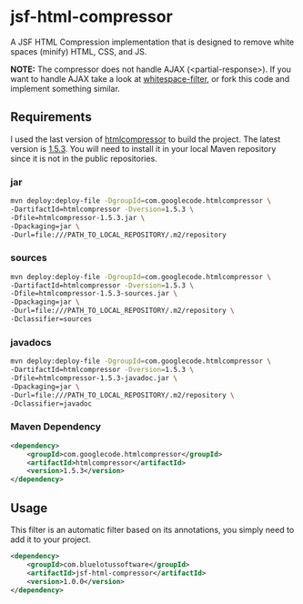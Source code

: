 # jsf-html-compressor
A JSF HTML Compression implementation that is designed to remove white spaces (minify) HTML, CSS, and JS. 

**NOTE:** The compressor does not handle AJAX (\<partial-response\>). If you want to handle AJAX take a look at [whitespace-filter](https://github.com/bluelotussoftware/whitespace-filter), or fork this code and implement something similar.

## Requirements
I used the last version of [htmlcompressor](https://code.google.com/archive/p/htmlcompressor/) to build the project. The latest version 
is [1.5.3](https://storage.googleapis.com/google-code-archive-downloads/v2/code.google.com/htmlcompressor/htmlcompressor-1.5.3.zip). You
will need to install it in your local Maven repository since it is not in the public repositories.

### jar
```bash
mvn deploy:deploy-file -DgroupId=com.googlecode.htmlcompressor \
-DartifactId=htmlcompressor -Dversion=1.5.3 \
-Dfile=htmlcompressor-1.5.3.jar \
-Dpackaging=jar \
-Durl=file:///PATH_TO_LOCAL_REPOSITORY/.m2/repository
```
### sources
```bash
mvn deploy:deploy-file -DgroupId=com.googlecode.htmlcompressor \
-DartifactId=htmlcompressor -Dversion=1.5.3 \
-Dfile=htmlcompressor-1.5.3-sources.jar \
-Dpackaging=jar \
-Durl=file:///PATH_TO_LOCAL_REPOSITORY/.m2/repository \
-Dclassifier=sources
```
### javadocs
```bash
mvn deploy:deploy-file -DgroupId=com.googlecode.htmlcompressor \
-DartifactId=htmlcompressor -Dversion=1.5.3 \
-Dfile=htmlcompressor-1.5.3-javadoc.jar \
-Dpackaging=jar \
-Durl=file:///PATH_TO_LOCAL_REPOSITORY/.m2/repository \
-Dclassifier=javadoc
```
### Maven Dependency
```xml
<dependency>
    <groupId>com.googlecode.htmlcompressor</groupId>
    <artifactId>htmlcompressor</artifactId>
    <version>1.5.3</version>
</dependency>
```
## Usage
This filter is an automatic filter based on its annotations, you simply need to add it to your project.
```xml
<dependency>
    <groupId>com.bluelotussoftware</groupId>
    <artifactId>jsf-html-compressor</artifactId>
    <version>1.0.0</version>
</dependency>
